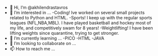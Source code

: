- 👋 Hi, I’m @akhilendrastavros
- 👀 I’m interested in ...
      -Coding! Ive worked on several small projects related to Python and HTML.
      -Sports! I keep up with the regular sports leagues (NFL,NBA,MBL). I have played basketball and hockey most of my life, and competitively swam for 8 years!
      -Weightlifting! I have been lifting weights since quarantine, trying to get stronger.
- 🌱 I’m currently learning ...
      -PICO
      -HTML
      -JAVA
- 💞️ I’m looking to collaborate on ...
- 📫 How to reach me ...

<!---
akhilendrastavros/akhilendrastavros is a ✨ special ✨ repository because its `README.md` (this file) appears on your GitHub profile.
You can click the Preview link to take a look at your changes.
--->
